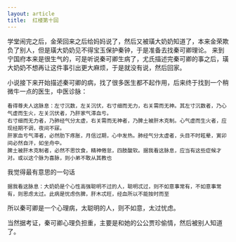 ```yaml
---
layout: article
title:  红楼第十回
---
```


学堂闹完之后，金荣回来之后给妈妈说了，然后又被璜大奶奶知道了，本来金荣欺负了别人，但是璜大奶奶见不得宝玉保护秦钟，于是准备去找秦可卿理论。
来到宁国府本来是很生气的，可是听说秦可卿生病了，尤氏描述完秦可卿的事之后，璜大奶奶不想再让这件事引出更大麻烦，于是就没有说，然后回家。

小说接下来开始描述秦可卿的病，找了很多医生都不起作用，后来终于找到一个稍微牛一点的医生，中医诊脉：

```
看得尊夫人这脉息：左寸沉数，左关沉伏，右寸细而无力，右关需而无神。其左寸沉数者，乃心气虚而生火，左关沉伏者，乃肝家气滞血亏。
右寸细而无力者，乃肺经气分太虚，右关需而无神者，乃脾土被肝木克制。心气虚而生火者，应现经期不调，夜间不寐。
肝家血亏气滞者，必然肋下疼胀，月信过期，心中发热。肺经气分太虚者，头目不时眩晕，寅卯间必然自汗，如坐舟中。
脾土被肝木克制者，必然不思饮食，精神倦怠，四肢酸软。据我看这脉息，应当有这些症候才对。或以这个脉为喜脉，则小弟不敢从其教也
```

我觉得最有意思的一句话

```
据我看这脉息：大奶奶是个心性高强聪明不过的人，聪明忒过，则不如意事常有，不如意事常有，则思虑太过。此病是忧虑伤脾，肝木忒旺，经血所以不能按时而至
```

所以秦可卿是一个心理病，太聪明的人，则不如意，太过忧虑。

当然据考证，秦可卿心理负担重，主要是和她的公公贾珍偷情，然后被别人知道了。